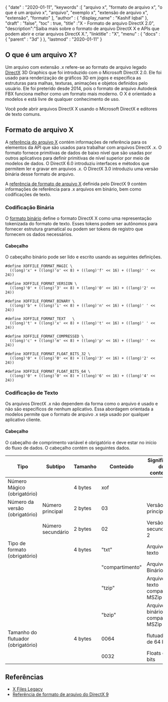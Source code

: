 {
  "date" : "2020-01-11",
  "keywords" :[ "arquivo x", "formato de arquivo x", "o que é um arquivo x", "arquivo", "exemplo x", "extensão de arquivo x", "extensão", "formato" ],
  "author" : {
    "display_name" : "Kashif Iqbal"
},
  "draft" : "false",
  "toc" : true,
  "title" :"X - Formato de arquivo DirectX 2.0",
  "description":"Saiba mais sobre o formato de arquivo DirectX X e APIs que podem abrir e criar arquivos DirectX X.",
  "linktitle" : "X",
  "menu" : {
    "docs" : {
      "parent" : "3d"
}
},
  "lastmod" : "2020-01-11"
}

## O que é um arquivo X?

Um arquivo com extensão .x refere-se ao formato de arquivo legado [DirectX](https://www.microsoft.com/en-us/download/search.aspx?q=directx) 3D Graphics que foi introduzido com o Microsoft DirectX 2.0. Ele foi usado para renderização de gráficos 3D em jogos e especifica as estruturas para malhas, texturas, animações e objetos definidos pelo usuário. Ele foi preterido desde 2014, pois o formato de arquivo Autodesk FBX funciona melhor como um formato mais moderno. O X é orientado a modelos e está livre de qualquer conhecimento de uso.

Você pode abrir arquivos DirectX X usando o Microsoft DirectX e editores de texto comuns.

## Formato de arquivo X

A [referência do arquivo X](https://learn.microsoft.com/en-us/windows/win32/direct3d9/dx9-graphics-reference-d3dx-x-file) contém informações de referência para os elementos da API que são usados para trabalhar com arquivos DirectX .x. O formato fornece primitivas de dados de baixo nível que são usadas por outros aplicativos para definir primitivas de nível superior por meio de modelos de dados. O DirectX 6.0 introduziu interfaces e métodos que permitem ler e gravar em arquivos .x. O DirectX 3.0 introduziu uma versão binária desse formato de arquivo.

A [referência de formato de arquivo X](https://learn.microsoft.com/en-us/windows/win32/direct3d9/dx9-graphics-reference-x-file-format) definida pelo DirectX 9 contém informações de referência para .x arquivos em binário, bem como codificações de texto.

### Codificação Binária

O [formato binário](https://learn.microsoft.com/en-us/windows/win32/direct3d9/binary-encoding) define o formato DirectX X como uma representação tokenizada do formato de texto. Esses tokens podem ser autônomos para fornecer estrutura gramatical ou podem ser tokens de registro que fornecem os dados necessários.

#### Cabeçalho

O cabeçalho binário pode ser lido e escrito usando as seguintes definições.

```
#define XOFFILE_FORMAT_MAGIC \
  ((long)'x' + ((long)'o' << 8) + ((long)'f' << 16) + ((long)' ' << 24))

#define XOFFILE_FORMAT_VERSION \
  ((long)'0' + ((long)'3' << 8) + ((long)'0' << 16) + ((long)'2' << 24))

#define XOFFILE_FORMAT_BINARY \
  ((long)'b' + ((long)'i' << 8) + ((long)'n' << 16) + ((long)' ' << 24))

#define XOFFILE_FORMAT_TEXT   \
  ((long)'t' + ((long)'x' << 8) + ((long)'t' << 16) + ((long)' ' << 24))

#define XOFFILE_FORMAT_COMPRESSED \
  ((long)'c' + ((long)'m' << 8) + ((long)'p' << 16) + ((long)' ' << 24))

#define XOFFILE_FORMAT_FLOAT_BITS_32 \
  ((long)'0' + ((long)'0' << 8) + ((long)'3' << 16) + ((long)'2' << 24))

#define XOFFILE_FORMAT_FLOAT_BITS_64 \
  ((long)'0' + ((long)'0' << 8) + ((long)'6' << 16) + ((long)'4' << 24))
```

### Codificação de Texto

Os arquivos DirectX .x não dependem da forma como o arquivo é usado e não são específicos de nenhum aplicativo. Essa abordagem orientada a modelos permite que o formato de arquivo .x seja usado por qualquer aplicativo cliente.


#### Cabeçalho

O cabeçalho de comprimento variável é obrigatório e deve estar no início do fluxo de dados. O cabeçalho contém os seguintes dados.

|Tipo |Subtipo |Tamanho |Conteúdo |Significado do conteúdo|
---|---|---|---|---|
|Número Mágico (obrigatório)| | 4 bytes |xof |
|Número da versão (obrigatório) |Número principal |2 bytes |03 |Versão principal 3|
| |Número secundário |2 bytes |02 |Versão secundária 2|
|Tipo de formato (obrigatório)| |4 bytes |"txt" |Arquivo de texto|
| | | |"compartimento"| Arquivo Binário|
| | | |"tzip"| Arquivo de texto compactado MSZip|
| | | |"bzip"| Arquivo binário compactado MSZip|
|Tamanho do flutuador (obrigatório)| |4 bytes| 0064| flutuadores de 64 bits|
| | | |0032 |Floats de 32 bits|


## Referências

* [X Files Legacy](https://learn.microsoft.com/en-us/windows/win32/direct3d9/x-files--legacy-)
* [Referência de formato de arquivo do DirectX 9](https://learn.microsoft.com/en-us/windows/win32/direct3d9/dx9-graphics-reference-x-file-format)


